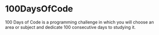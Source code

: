 # 100DaysOfCode
100 Days of Code is a programming challenge in which you will choose an area or subject and dedicate 100 consecutive days to studying it.
